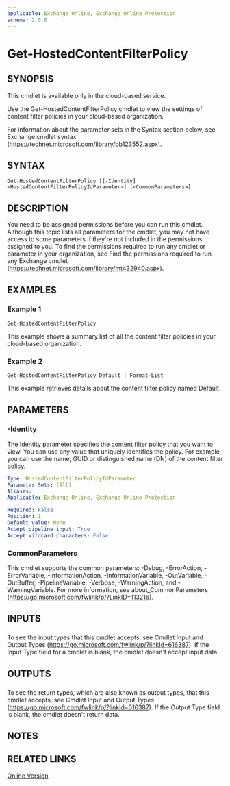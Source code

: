 ```yaml
---
applicable: Exchange Online, Exchange Online Protection
schema: 2.0.0
---
```


# Get-HostedContentFilterPolicy

## SYNOPSIS
This cmdlet is available only in the cloud-based service.

Use the Get-HostedContentFilterPolicy cmdlet to view the settings of content filter policies in your cloud-based organization.

For information about the parameter sets in the Syntax section below, see Exchange cmdlet syntax (https://technet.microsoft.com/library/bb123552.aspx).

## SYNTAX

```
Get-HostedContentFilterPolicy [[-Identity] <HostedContentFilterPolicyIdParameter>] [<CommonParameters>]
```

## DESCRIPTION
You need to be assigned permissions before you can run this cmdlet. Although this topic lists all parameters for the cmdlet, you may not have access to some parameters if they're not included in the permissions assigned to you. To find the permissions required to run any cmdlet or parameter in your organization, see Find the permissions required to run any Exchange cmdlet (https://technet.microsoft.com/library/mt432940.aspx).

## EXAMPLES

### Example 1
```
Get-HostedContentFilterPolicy
```

This example shows a summary list of all the content filter policies in your cloud-based organization.

### Example 2
```
Get-HostedContentFilterPolicy Default | Format-List
```

This example retrieves details about the content filter policy named Default.

## PARAMETERS

### -Identity
The Identity parameter specifies the content filter policy that you want to view. You can use any value that uniquely identifies the policy. For example, you can use the name, GUID or distinguished name (DN) of the content filter policy.

```yaml
Type: HostedContentFilterPolicyIdParameter
Parameter Sets: (All)
Aliases:
Applicable: Exchange Online, Exchange Online Protection

Required: False
Position: 1
Default value: None
Accept pipeline input: True
Accept wildcard characters: False
```

### CommonParameters
This cmdlet supports the common parameters: -Debug, -ErrorAction, -ErrorVariable, -InformationAction, -InformationVariable, -OutVariable, -OutBuffer, -PipelineVariable, -Verbose, -WarningAction, and -WarningVariable. For more information, see about_CommonParameters (https://go.microsoft.com/fwlink/p/?LinkID=113216).

## INPUTS

###  
To see the input types that this cmdlet accepts, see Cmdlet Input and Output Types (https://go.microsoft.com/fwlink/p/?linkId=616387). If the Input Type field for a cmdlet is blank, the cmdlet doesn't accept input data.

## OUTPUTS

###  
To see the return types, which are also known as output types, that this cmdlet accepts, see Cmdlet Input and Output Types (https://go.microsoft.com/fwlink/p/?linkId=616387). If the Output Type field is blank, the cmdlet doesn't return data.

## NOTES

## RELATED LINKS

[Online Version](https://technet.microsoft.com/library/d510471a-dda5-4df7-b3f8-2ee7a1948436.aspx)
